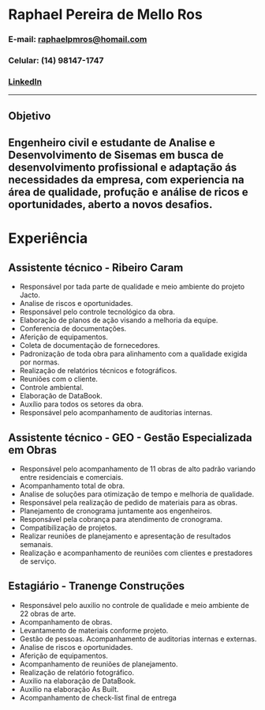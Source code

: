 # Raphael Pereira de Mello Ros
### E-mail: raphaelpmros@homail.com
### Celular: (14) 98147-1747
### [LinkedIn](https://www.linkedin.com/in/raphaelpmros/)
---
## Objetivo

Engenheiro civil e estudante de Analise e Desenvolvimento de Sisemas em busca de desenvolvimento profissional e adaptação ás necessidades da empresa, com experiencia na área de qualidade, profução e análise de ricos e oportunidades, aberto a novos desafios.
---
# Experiência
## Assistente técnico - Ribeiro Caram
- Responsável por tada parte de qualidade e meio ambiente do projeto Jacto.
- Analise de riscos e oportunidades.
- Responsável pelo controle tecnológico da obra.
- Elaboração de planos de ação visando a melhoria da equipe.
- Conferencia de documentações.
- Aferição de equipamentos.
- Coleta de documentação de fornecedores.
- Padronização de toda obra para alinhamento com a qualidade exigida por normas.
- Realização de relatórios técnicos e fotográficos.
- Reuniões com o cliente.
- Controle ambiental. 
- Elaboração de DataBook.
- Auxílio para todos os setores da obra.
- Responsável pelo acompanhamento de auditorias internas.
## Assistente técnico - GEO - Gestão Especializada em Obras
- Responsável pelo acompanhamento de 11 obras de alto padrão variando entre residenciais e comerciais.
- Acompanhamento total de obra.
- Analise de soluções para otimização de tempo e melhoria de qualidade.
- Responsável pela realização de pedido de materiais para as obras.
- Planejamento de cronograma juntamente aos engenheiros.
- Responsável pela cobrança para atendimento de cronograma.
- Compatibilização de projetos.
- Realizar reuniões de planejamento e apresentação de resultados semanais.
- Realização e acompanhamento de reuniões com clientes e prestadores de serviço.
## Estagiário - Tranenge Construções
- Responsável pelo auxilio no controle de qualidade e meio ambiente de 22 obras de arte.
- Acompanhamento de obras.
- Levantamento de materiais conforme projeto.
- Gestão de pessoas.
Acompanhamento de auditorias internas e externas.
- Analise de riscos e oportunidades.
- Aferição de equipamentos.
- Acompanhamento de reuniões de planejamento.
- Realização de relatório fotográfico.
- Auxilio na elaboração de DataBook.
- Auxilio na elaboração As Built.
- Acompanhamento de check-list final de entrega